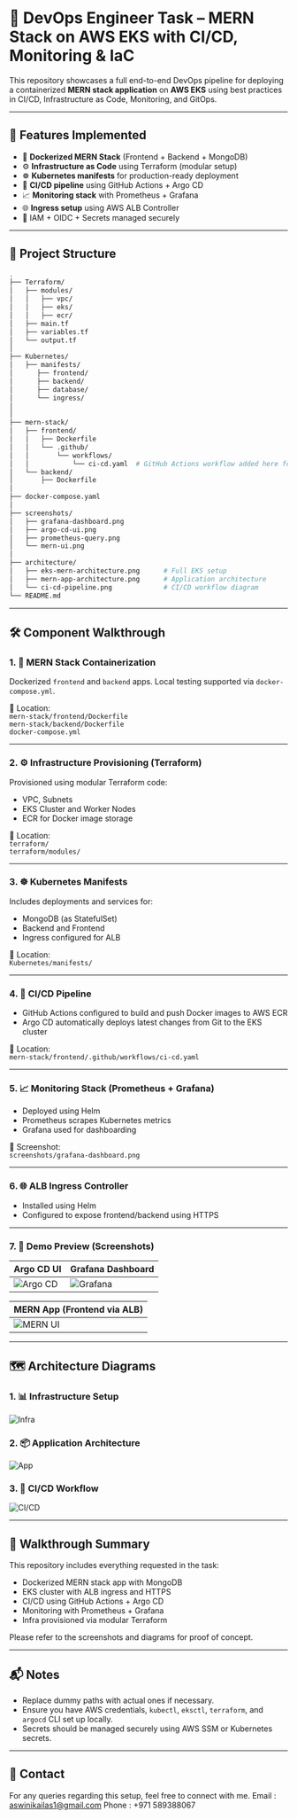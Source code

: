 
# 🚀 DevOps Engineer Task – MERN Stack on AWS EKS with CI/CD, Monitoring & IaC

This repository showcases a full end-to-end DevOps pipeline for deploying a containerized **MERN stack application** on **AWS EKS** using best practices in CI/CD, Infrastructure as Code, Monitoring, and GitOps.

---

## 📌 Features Implemented

- 🐳 **Dockerized MERN Stack** (Frontend + Backend + MongoDB)
- ⚙️ **Infrastructure as Code** using Terraform (modular setup)
- ☸️ **Kubernetes manifests** for production-ready deployment
- 🔄 **CI/CD pipeline** using GitHub Actions + Argo CD
- 📈 **Monitoring stack** with Prometheus + Grafana
- 🌐 **Ingress setup** using AWS ALB Controller
- 🔐 IAM + OIDC + Secrets managed securely

---

## 📂 Project Structure

```bash
.
├── Terraform/
│   ├── modules/
│   │   ├── vpc/
│   │   ├── eks/
│   │   ├── ecr/
│   ├── main.tf
│   ├── variables.tf
│   └── output.tf
│
├── Kubernetes/
│   ├── manifests/
│      ├── frontend/
│      ├── backend/
│      ├── database/
│      └── ingress/
│
│
├── mern-stack/
│   ├── frontend/
│   │   ├── Dockerfile
│   │   └── .github/
│   │       └── workflows/
│   │           └── ci-cd.yaml  # GitHub Actions workflow added here for demo purpose
│   └── backend/
│       ├── Dockerfile
│
├── docker-compose.yaml
│
├── screenshots/
│   ├── grafana-dashboard.png
│   ├── argo-cd-ui.png
│   ├── prometheus-query.png
│   └── mern-ui.png
│
├── architecture/
│   ├── eks-mern-architecture.png      # Full EKS setup
│   ├── mern-app-architecture.png      # Application architecture
│   └── ci-cd-pipeline.png             # CI/CD workflow diagram 
└── README.md
```

---

## 🛠 Component Walkthrough

### 1. 🐳 MERN Stack Containerization
Dockerized `frontend` and `backend` apps. Local testing supported via `docker-compose.yml`.

📁 Location:  
`mern-stack/frontend/Dockerfile`  
`mern-stack/backend/Dockerfile`  
`docker-compose.yml`

---

### 2. ⚙️ Infrastructure Provisioning (Terraform)
Provisioned using modular Terraform code:
- VPC, Subnets
- EKS Cluster and Worker Nodes
- ECR for Docker image storage

📁 Location:  
`terraform/`  
`terraform/modules/`

---

### 3. ☸️ Kubernetes Manifests
Includes deployments and services for:
- MongoDB (as StatefulSet)
- Backend and Frontend
- Ingress configured for ALB

📁 Location:  
`Kubernetes/manifests/`  

---

### 4. 🔄 CI/CD Pipeline
- GitHub Actions configured to build and push Docker images to AWS ECR
- Argo CD automatically deploys latest changes from Git to the EKS cluster

📁 Location:  
`mern-stack/frontend/.github/workflows/ci-cd.yaml`

---

### 5. 📈 Monitoring Stack (Prometheus + Grafana)
- Deployed using Helm
- Prometheus scrapes Kubernetes metrics
- Grafana used for dashboarding

📁 Screenshot:  
`screenshots/grafana-dashboard.png`

---

### 6. 🌐 ALB Ingress Controller
- Installed using Helm
- Configured to expose frontend/backend using HTTPS

---

### 7. 📎 Demo Preview (Screenshots)

| Argo CD UI | Grafana Dashboard |
|------------|-------------------|
| ![Argo CD](screenshots/argo-cd-ui.png) | ![Grafana](screenshots/grafana-dashboard.png) |

| MERN App (Frontend via ALB) |
|-----------------------------|
| ![MERN UI](screenshots/mern-ui.png) |

---

## 🗺️ Architecture Diagrams

### 1. 📊 Infrastructure Setup
![Infra](architecture/eks-mern-architecture.png)

### 2. 📦 Application Architecture
![App](architecture/mern-app-architecture.png)

### 3. 🔄 CI/CD Workflow
![CI/CD](architecture/ci-cd-pipeline.jpg)

---

## 🧾 Walkthrough Summary

This repository includes everything requested in the task:
- Dockerized MERN stack app with MongoDB
- EKS cluster with ALB ingress and HTTPS
- CI/CD using GitHub Actions + Argo CD
- Monitoring with Prometheus + Grafana
- Infra provisioned via modular Terraform

Please refer to the screenshots and diagrams for proof of concept.

---

## 📬 Notes

- Replace dummy paths with actual ones if necessary.
- Ensure you have AWS credentials, `kubectl`, `eksctl`, `terraform`, and `argocd` CLI set up locally.
- Secrets should be managed securely using AWS SSM or Kubernetes secrets.

---

## 📧 Contact

For any queries regarding this setup, feel free to connect with me.
Email : aswinikailas1@gmail.com
Phone : +971 589388067